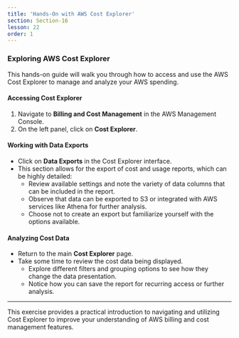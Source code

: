 ```yaml
---
title: 'Hands-On with AWS Cost Explorer'
section: Section-16
lesson: 22
order: 1
---
```


### Exploring AWS Cost Explorer

This hands-on guide will walk you through how to access and use the AWS Cost Explorer to manage and analyze your AWS spending.

<!-- pagebreak -->

#### Accessing Cost Explorer

1. Navigate to **Billing and Cost Management** in the AWS Management Console.
2. On the left panel, click on **Cost Explorer**.

<!-- pagebreak -->

#### Working with Data Exports

- Click on **Data Exports** in the Cost Explorer interface.
- This section allows for the export of cost and usage reports, which can be highly detailed:
  - Review available settings and note the variety of data columns that can be included in the report.
  - Observe that data can be exported to S3 or integrated with AWS services like Athena for further analysis.
  - Choose not to create an export but familiarize yourself with the options available.

<!-- pagebreak -->

#### Analyzing Cost Data

- Return to the main **Cost Explorer** page.
- Take some time to review the cost data being displayed.
  - Explore different filters and grouping options to see how they change the data presentation.
  - Notice how you can save the report for recurring access or further analysis.

---

This exercise provides a practical introduction to navigating and utilizing Cost Explorer to improve your understanding of AWS billing and cost management features.
